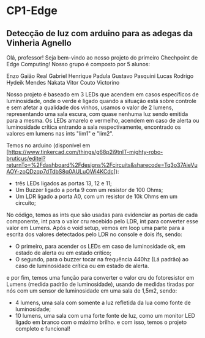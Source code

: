 # CP1-Edge
## Detecção de luz com arduino para as adegas da Vinheria Agnello

Olá, professor! Seja bem-vindo ao nosso projeto do primeiro Chechpoint de Edge Computing!
Nosso grupo é composto por 5 alunos:

Enzo Gaião Real
Gabriel Henrique Padula
Gustavo Pasquini Lucas
Rodrigo Hydeik Mendes Nakata
Vitor Couto Victorino

Nosso projeto é baseado em 3 LEDs que acendem em casos específicos de luminosidade, onde o verde é ligado quando a situação está sobre controle e sem afetar a qualidade dos vinhos, usamos o valor de 2 lumens, representando uma sala escura, com quase nenhuma luz sendo emitida para a mesma. Os LEDs amarelo e vermelho, acendem em caso de alerta ou luminosidade crítica entrando a sala respectivamente, encontrado os valores em lumens nas ints "lim1" e "lim2".

Temos no arduíno (disponível em [https://www.tinkercad.com/things/g68p2i9tnIT-mighty-robo-bruticus/editel?returnTo=%2Fdashboard%2Fdesigns%2Fcircuits&sharecode=Tq3o37AieVuAOY-zoQDzqp7dTdbS8q0AULuOWi4KCdc]): 
- três LEDs ligados as portas 13, 12 e 11;
- Um Buzzer ligado a porta 9 com um resistor de 100 Ohms;
- Um LDR ligado a porta A0, com um resistor de 10k Ohms em um circuito;

No código, temos as ints que são usadas para evidenciar as portas de cada componente, int para o valor cru recebido pelo LDR, int para converter esse valor em Lumens.
Após o void setup, vemos em loop uma parte para a escrita dos valores detectados pelo LDR no console e dois ifs, sendo:
- O primeiro, para acender os LEDs em caso de luminosidade ok, em estado de alerta ou em estado crítico;
- O segundo, para o buzzer tocar na frequência 440hz (Lá padrão) ao caso de luminosidade crítica ou em estado de alerta.

e por fim, temos uma função para converter o valor cru do fotoresistor em Lumens (medida padrão de luminosidade), usando de medidas tiradas por nós com um sensor de luminosidade em uma sala de 1,5m2, sendo:
- 4 lumens, uma sala com somente a luz refletida da lua como fonte de luminosidade;
- 10 lumens, uma sala com uma forte fonte de luz, como um monitor LED ligado em branco com o máximo brilho.
e com isso, temos o projeto completo e funcional!




